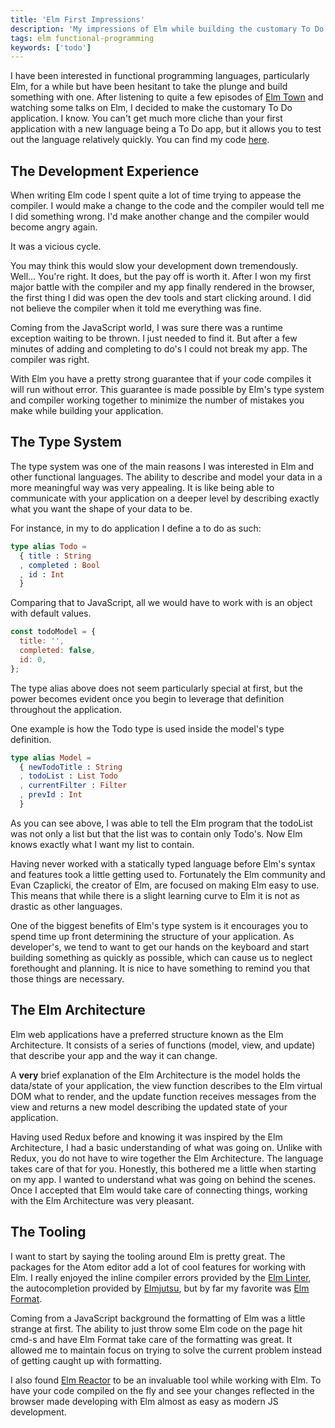 ```yaml
---
title: 'Elm First Impressions'
description: 'My impressions of Elm while building the customary To Do application.'
tags: elm functional-programming
keywords: ['todo']
---
```


I have been interested in functional programming languages, particularly Elm,
for a while but have been hesitant to take the plunge and build something with one.
After listening to quite a few episodes of [Elm Town](https://elmtown.github.io/) and watching some talks on Elm,
I decided to make the customary To Do application.
I know. You can't get much more cliche than your first application with a new language being a To Do app,
but it allows you to test out the language relatively quickly.
You can find my code [here](https://github.com/RyanWillDev/elm-todo).

## The Development Experience

When writing Elm code I spent quite a lot of time trying to appease the compiler.
I would make a change to the code and the compiler would tell me I did something wrong.
I'd make another change and the compiler would become angry again.

It was a vicious cycle.

You may think this would slow your development down tremendously. Well... You're right. It does, but the pay off is worth it.
After I won my first major battle with the compiler and my app finally rendered in the browser,
the first thing I did was open the dev tools and start clicking around.
I did not believe the compiler when it told me everything was fine.

Coming from the JavaScript world, I was sure there was a runtime exception waiting to be thrown.
I just needed to find it.
But after a few minutes of adding and completing to do's I could not break my app.
The compiler was right.

With Elm you have a pretty strong guarantee that if your code compiles it will run without error.
This guarantee is made possible by Elm's type system and compiler working together to minimize the number of
mistakes you make while building your application.

## The Type System

The type system was one of the main reasons I was interested in Elm and other functional languages.
The ability to describe and model your data in a more meaningful way was very appealing.
It is like being able to communicate with your application on a deeper level by describing exactly what you want
the shape of your data to be.

For instance, in my to do application I define a to do as such:

```elm
type alias Todo =
  { title : String
  , completed : Bool
  , id : Int
  }
```

Comparing that to JavaScript, all we would have to work with is an object with default values.

```javascript
const todoModel = {
  title: '',
  completed: false,
  id: 0,
};
```

The type alias above does not seem particularly special at first, but the power becomes evident once you begin to leverage
that definition throughout the application.

One example is how the Todo type is used inside the model's type definition.

```elm
type alias Model =
  { newTodoTitle : String
  , todoList : List Todo
  , currentFilter : Filter
  , prevId : Int
  }
```

As you can see above, I was able to tell the Elm program that the todoList was not only a list but that the list was
to contain only Todo's. Now Elm knows exactly what I want my list to contain.

Having never worked with a statically typed language before Elm's syntax and features took a little getting used to.
Fortunately the Elm community and Evan Czaplicki, the creator of Elm, are focused on making Elm easy to use.
This means that while there is a slight learning curve to Elm it is not as drastic as other languages.

One of the biggest benefits of Elm's type system is it encourages you to spend time up front determining the
structure of your application.
As developer's, we tend to want to get our hands on the keyboard and start building something as quickly as possible, which
can cause us to neglect forethought and planning.
It is nice to have something to remind you that those things are necessary.

## The Elm Architecture

Elm web applications have a preferred structure known as the Elm Architecture.
It consists of a series of functions (model, view, and update) that describe your app and the way it can change.

A **very** brief explanation of the Elm Architecture is the model holds the data/state of your application,
the view function describes to the Elm virtual DOM what to render,
and the update function receives messages from the view and returns a new model describing the updated state of your application.

Having used Redux before and knowing it was inspired by the Elm Architecture, I had a basic understanding of what was going on.
Unlike with Redux, you do not have to wire together the Elm Architecture. The language takes care of that for you.
Honestly, this bothered me a little when starting on my app. I wanted to understand what was going on behind the scenes.
Once I accepted that Elm would take care of connecting things, working with the Elm Architecture was very pleasant.

## The Tooling

I want to start by saying the tooling around Elm is pretty great.
The packages for the Atom editor add a lot of cool features for working with Elm.
I really enjoyed the inline compiler errors provided by the [Elm Linter](https://atom.io/packages/linter-elm-make),
the autocompletion provided by [Elmjutsu](https://atom.io/packages/elmjutsu),
but by far my favorite was [Elm Format](https://atom.io/packages/elm-format).

Coming from a JavaScript background the formatting of Elm was a little strange at first.
The ability to just throw some Elm code on the page hit cmd-s and have Elm Format take care of the formatting
was great. It allowed me to maintain focus on trying to solve the current problem instead of getting caught up with formatting.

I also found [Elm Reactor](https://github.com/elm-lang/elm-reactor) to be an invaluable tool while working with Elm.
To have your code compiled on the fly and see your changes reflected in the browser made developing with Elm
almost as easy as modern JS development.
